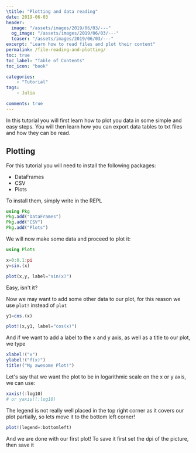 ```yaml
---
\title: "Plotting and data reading" 
date: 2019-06-03
header:
  image: "/assets/images/2019/06/03/---"
  og_image: "/assets/images/2019/06/03/---"
  teaser: "/assets/images/2019/06/03/---"
excerpt: "Learn how to read files and plot their content"
permalink: /file-reading-and-plotting/
toc: true
toc_label: "Table of Contents"
toc_icon: "book"

categories:
    - "Tutorial"
tags:
    - Julia

comments: true
---
```


In this tutorial you will first learn how to plot you data in some simple and easy steps. You will then learn how you can export data tables to txt files and how they can be read.

## Plotting

For this tutorial you will need to install the following packages:

- DataFrames
- CSV
- Plots

To install them, simply write in the REPL

```Julia
using Pkg
Pkg.add("DataFrames")
Pkg.add("CSV")
Pkg.add("Plots")
```

We will now make some data and proceed to plot it:

```julia
using Plots

x=0:0.1:pi
y=sin.(x)

plot(x,y, label="sin(x)")
```

Easy, isn't it?

Now we may want to add some other data to our plot, for this reason we use `plot!` instead of `plot`

```julia
y1=cos.(x)

plot!(x,y1, label="cos(x)")
```

And if we want to add a label to the x and y axis, as well as a title to our plot, we type

```julia
xlabel!("x")
ylabel!("f(x)")
title!("My awesome Plot!")
```

Let's say that we want the plot to be in logarithmic scale on the x or y axis, we can use:

```julia
xaxis!(:log10)
# or yaxis!(:log10)
```

The legend is not really well placed in the top right corner as it covers our plot partially, so lets move it to the bottom left corner!

```julia
plot!(legend=:bottomleft)
```

And we are done with our first plot! To save it first set the dpi of the picture, then save it
